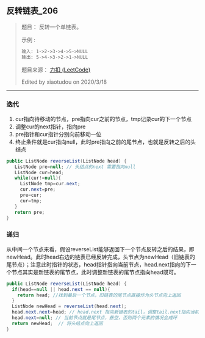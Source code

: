 ## 反转链表_206

> 题目：
> 反转一个单链表。
>
> 示例 :
>
> ```txt
> 输入: 1->2->3->4->5->NULL
> 输出: 5->4->3->2->1->NULL
> ```
>
> 题目来源： [力扣 (LeetCode)](https://leetcode-cn.com/problems/reverse-linked-list/)
>
> Edited by xiaotudou on 2020/3/18

----

### 迭代

1. cur指向待移动的节点，pre指向cur之前的节点，tmp记录cur的下一个节点
2. 调整cur的next指针，指向pre
3. pre指针和cur指针分别向前移动一位
4. 终止条件就是cur指向null，此时pre指向之前的尾节点，也就是反转之后的头结点

```java
public ListNode reverseList(ListNode head) {
   ListNode pre=null; // 头结点的next 需要指向null
   ListNode cur=head;
   while(cur!=null){
     ListNode tmp=cur.next;
     cur.next=pre;
     pre=cur;
     cur=tmp;
   }
   return pre;
}
```

### 递归

从中间一个节点来看，假设reverseList能够返回下一个节点反转之后的结果，即newHead。此时head右边的链表已经反转完成，头节点为newHead（旧链表的尾节点）；注意此时指针的状态，head指针指向当前节点，head.next指向的下一个节点其实是新链表的尾节点，此时调整新链表的尾节点指向head既可。

```java
public ListNode reverseList(ListNode head) {
  if(head==null || head.next == null){
    return head; //找到最后一个节点，旧链表的尾节点直接作为头节点向上返回
  }
  ListNode newHead = reverseList(head.next);
  head.next.next=head; // head.next 指向新链表的tail，调整tail.next指向当前节点
  head.next=null; // 当前节点就是尾节点，悬空，否则两个元素的情况会成环
  return newHead;  // 将头结点向上返回
} 
```